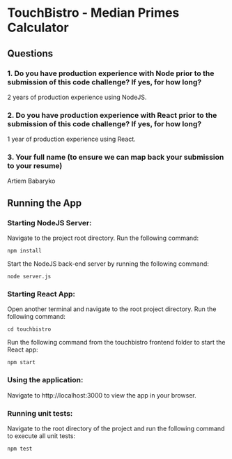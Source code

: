 # TouchBistro - Median Primes Calculator

## Questions

### 1. Do you have production experience with Node prior to the submission of this code challenge? If yes, for how long?

2 years of production experience using NodeJS.

### 2. Do you have production experience with React prior to the submission of this code challenge? If yes, for how long?

1 year of production experience using React.

### 3. Your full name (to ensure we can map back your submission to your resume)

Artiem Babaryko


## Running the App

### Starting NodeJS Server:
Navigate to the project root directory. Run the following command:
```
npm install
```
Start the NodeJS back-end server by running the following command:
```
node server.js
```

### Starting React App:
Open another terminal and navigate to the root project directory. Run the following command:
```
cd touchbistro
```
Run the following command from the touchbistro frontend folder to start the React app:
```
npm start
```

### Using the application:
Navigate to http://localhost:3000 to view the app in your browser.

### Running unit tests:
Navigate to the root directory of the project and run the following command to execute all unit tests:
```
npm test
```
